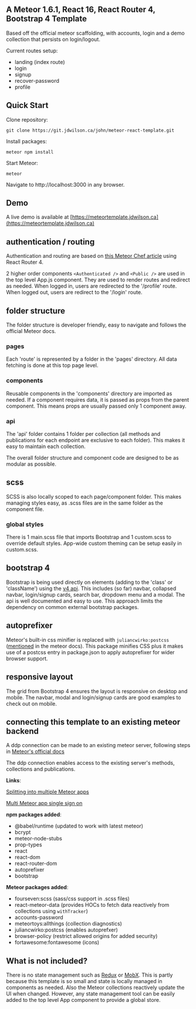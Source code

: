 ## A Meteor 1.6.1, React 16, React Router 4, Bootstrap 4 Template

Based off the official meteor scaffolding, with accounts, login and a demo collection that persists on login/logout.

Current routes setup:

- landing (index route)
- login
- signup
- recover-password
- profile

## Quick Start
Clone repository:
```
git clone https://git.jdwilson.ca/john/meteor-react-template.git
```
Install packages:
```
meteor npm install
```
Start Meteor:
```
meteor
```

Navigate to http://localhost:3000 in any browser.

## Demo

A live demo is available at [https://meteortemplate.jdwilson.ca](https://meteortemplate.jdwilson.ca)

## authentication / routing
Authentication and routing are based on [this Meteor Chef article](https://themeteorchef.com/tutorials/getting-started-with-react-router-v4) using React Router 4.

2 higher order components `<Authenticated />` and `<Public />` are used in the top level App.js component. They are used to render routes and redirect as needed.  When logged in, users are redirected to the '/profile' route. When logged out, users are redirect to the '/login' route.

## folder structure

The folder structure is developer friendly, easy to navigate and follows the official Meteor docs. 
### pages
Each 'route' is represented by a folder in the 'pages' directory. All data fetching is done at this top page level.

### components
Reusable components in the 'components' directory are imported as needed. If a component requires data, it is passed as props from the parent component. This means props are usually passed only 1 component away.

### api
The 'api' folder contains 1 folder per collection (all methods and publications for each endpoint are exclusive to each folder). This makes it easy to maintain each collection.

The overall folder structure and component code are designed to be as modular as possible.

## scss
SCSS is also locally scoped to each page/component folder. This makes managing styles easy, as .scss files are in the same folder as the component file.

### global styles
There is 1 main.scss file that imports Bootstrap and 1 custom.scss to override default styles. App-wide custom theming can be setup easily in custom.scss.
## bootstrap 4
Bootstrap is being used directly on elements (adding to the 'class' or 'className') using the [v4 api](https://getbootstrap.com/docs/4.0/components/buttons/). This includes (so far) navbar, collapsed navbar, login/signup cards, search bar, dropdown menu and a modal. The api is well documented and easy to use. This approach limits the dependency on common external bootstrap packages.

## autoprefixer
Meteor's built-in css minifier is replaced with `juliancwirko:postcss` ([mentioned](https://guide.meteor.com/build-tool.html#postcss) in the meteor docs). This package minifies CSS plus it makes use of a postcss entry in package.json to apply autoprefixer for wider browser support.

## responsive layout
The grid from Bootstrap 4 ensures the layout is responsive on desktop and mobile. The navbar, modal and login/signup cards are good examples to check out on mobile.

## connecting this template to an existing meteor backend
A ddp connection can be made to an existing meteor server, following steps in [Meteor's official docs](https://docs.meteor.com/api/connections.html#DDP-connect)

The ddp connection enables access to the existing server's methods, collections and publications.

**Links**:

[Splitting into multiple Meteor apps](https://guide.meteor.com/structure.html#splitting-your-app)

[Multi Meteor app single sign on](https://github.com/tmeasday/multi-app-accounts)

**npm packages added**:

- @babel/runtime (updated to work with latest meteor)
- bcrypt
- meteor-node-stubs
- prop-types
- react
- react-dom
- react-router-dom
- autoprefixer
- bootstrap

**Meteor packages added**:

- fourseven:scss          (sass/css support in .scss files)
- react-meteor-data       (provides HOCs to fetch data reactively from collections using `withTracker`)
- accounts-password
- meteortoys:allthings    (collection diagnostics)
- juliancwirko:postcss    (enables autoprefxer)
- browser-policy          (restrict allowed origins for added security)
- fortawesome:fontawesome (icons)

## What is not included?
There is no state management such as [Redux](https://github.com/reactjs/redux) or [MobX](https://github.com/mobxjs/mobx). This is partly because this template is so small and state is locally managed in components as needed. Also the Meteor collections reactively update the UI when changed. However, any state management tool can be easily added to the top level App component to provide a global store.
